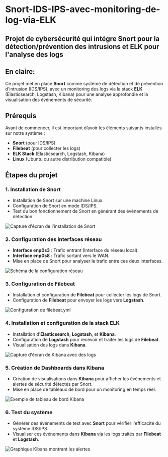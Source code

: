 # Snort-IDS-IPS-avec-monitoring-de-log-via-ELK
Projet de cybersécurité qui intégre Snort pour la détection/prévention des intrusions et ELK pour l'analyse des logs  
---
## En claire:  
Ce projet met en place **Snort** comme système de détection et de prévention d'intrusion (IDS/IPS), avec un monitoring des logs via la stack **ELK** (Elasticsearch, Logstash, Kibana) pour une analyse approfondie et la visualisation des événements de sécurité.  

## Prérequis

Avant de commencer, il est important d’avoir les éléments suivants installés sur notre système :
- **Snort** (pour IDS/IPS)
- **Filebeat** (pour collecter les logs)
- **ELK Stack** (Elasticsearch, Logstash, Kibana)
- **Linux** (Ubuntu ou autre distribution compatible)

## Étapes du projet

### 1. **Installation de Snort**
   - Installation de Snort sur une machine Linux.
   - Configuration de Snort en mode IDS/IPS.
   - Test du bon fonctionnement de Snort en générant des événements de détection.
   
   ![Capture d'écran de l'installation de Snort](images/snort_install.png)

### 2. **Configuration des interfaces réseau**
   - **Interface enp0s3** : Trafic entrant (Interface du réseau local).
   - **Interface enp0s8** : Trafic sortant vers le WAN.
   - Mise en place de Snort pour analyser le trafic entre ces deux interfaces.

   ![Schéma de la configuration réseau](images/network_config.png)

### 3. **Configuration de Filebeat**
   - Installation et configuration de **Filebeat** pour collecter les logs de Snort.
   - Configuration de **Filebeat** pour envoyer les logs vers **Logstash**.

   ![Configuration de filebeat.yml](images/filebeat_config.png)

### 4. **Installation et configuration de la stack ELK**
   - Installation d'**Elasticsearch**, **Logstash**, et **Kibana**.
   - Configuration de **Logstash** pour recevoir et traiter les logs de **Filebeat**.
   - Visualisation des logs dans **Kibana**.
   
   ![Capture d'écran de Kibana avec des logs](images/kibana_dashboard.png)

### 5. **Création de Dashboards dans Kibana**
   - Création de visualisations dans **Kibana** pour afficher les événements et alertes de sécurité détectés par Snort.
   - Mise en place de tableaux de bord pour un monitoring en temps réel.

   ![Exemple de tableau de bord Kibana](images/kibana_dashboard_example.png)

### 6. **Test du système**
   - Générer des événements de test avec **Snort** pour vérifier l'efficacité du système IDS/IPS.
   - Visualiser ces événements dans **Kibana** via les logs traités par **Filebeat** et **Logstash**.

   ![Graphique Kibana montrant les alertes](images/kibana_alerts.png)
